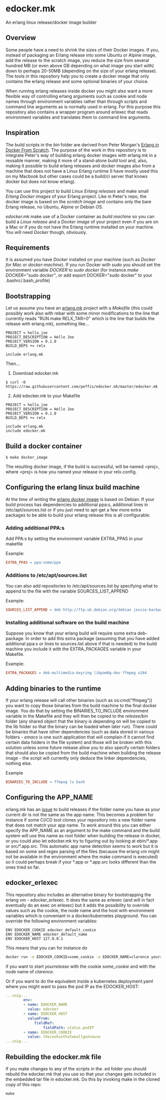 # edocker.mk
An erlang linux release/docker image builder

## Overview
Some people have a need to shrink the sizes of their Docker images. If
you, instead of packaging an Erlang release into some Ubuntu or Alpine
image, add the release to the scratch image, you reduce the
size from several hundred MB (or even above GB depending on what image
you start with) down to perhaps 20-50MB (depending on the size of your
erlang release). The tools in this repository help you to create a
docker image that only contains the erlang release and some optional
binaries of your choice.

When running erlang releases inside docker you might also want a more
flexible way of controlling erlang arguments such as cookie and node
names through environment variables rather than through scripts and
command line arguments as is normally used in erlang. For this purpose
this repository also contains a wrapper program around erlexec that
reads environment variables and translates them to command line
arguments.


## Inspiration
The build scripts in the *bin* folder are derived from Peter Morgan's
[Erlang in Docker From
Scratch](https://github.com/shortishly/erlang-in-docker-from-scratch). The
purpose of the work in this repository is to integrate Peter's way of
building erlang docker images with erlang.mk in a reusable manner,
making it more of a stand-alone build tool and, also, making it
possible to build erlang releases and docker images also from a
machine that does not have a Linux Erlang runtime (I have mostly used
this on my Macbook but other cases could be a build/ci server that
knows docker but does not know erlang).

You can use this project to build *Linux Erlang releases* and make
small *Erlang Docker images* of your Erlang project. Like in Peter's
repo, the docker image is based on the *scratch image* and contains
only the bare Erlang release, no Ubuntu, Alpine or Debian OS.

*edocker.mk* make use of a Docker container as *build machine* so you
can build a *Linux release* and a *Docker image* of your project even
if you are on a Mac or if you do not have the Erlang runtime installed
on your machine. You will need *Docker* though, obviously.

## Requirements
It is assumed you have *Docker* installed on your machine (such as
*Docker for Mac* or *docker-machine*). If you run Docker with *sudo*
you should set the environment variable *DOCKER* to *sudo docker* (for
instance *make DOCKER="sudo docker"*, or add export DOCKER="sudo
docker" to your .bashrc/.bash_profile)

## Bootstrapping
Let us assume you have an [erlang.mk](https://erlang.mk) project with
a *Makefile* (this could possibly work also with rebar with some minor
modifications to the line that currently reads "RUN make RELX_TAR=0"
which is the line that builds the release with erlang.mk), something like...
```
PROJECT = hello_joe
PROJECT_DESCRIPTION = Hello Joe
PROJECT_VERSION = 0.1.0
BUILD_DEPS += relx

include erlang.mk
```
Then...
1. Download edocker.mk
```
$ curl -O https://raw.githubusercontent.com/peffis/edocker.mk/master/edocker.mk
```

2. Add edocker.mk to your Makefile
```
PROJECT = hello_joe
PROJECT_DESCRIPTION = Hello Joe
PROJECT_VERSION = 0.1.0
BUILD_DEPS += relx

include erlang.mk
include edocker.mk
```

## Build a docker container
```
$ make docker_image
```
The resulting docker image, if the build is successful, will be named
&lt;proj&gt;, where &lt;proj&gt; is how you named your release in your
relx.config.

## Configuring the erlang linux build machine
At the time of writing the [erlang docker
image](https://hub.docker.com/_/erlang/) is based on Debian. If
your build process has dependencies to additional ppa:s, additional
lines in /etc/apt/sources.list or if you just need to apt-get a few
more extra packages to be able to build your erlang release this is
all configurable.

### Adding additional PPA:s
Add PPA:s by setting the environment variable EXTRA_PPAS in your
makefile

Example:
```Makefile
EXTRA_PPAS = ppa:some/ppa
```

### Additions to /etc/apt/sources.list
You can also add repositories to /etc/apt/sources.list by specifying
what to append to the file with the variable SOURCES_LIST_APPEND

Example:
```Makefile
SOURCES_LIST_APPEND = deb http://ftp.uk.debian.org/debian jessie-backports main\ndeb http://www.deb-multimedia.org jessie main non-free
```

### Installing additional software on the build machine
Suppose you know that your erlang build will require some extra
deb-package. In order to add this extra package (assuming that you
have added additional ppa:s or lines to sources.list above if that is
needed) to the build machine you include it with the EXTRA_PACKAGES
variable in your Makefile.

Example:
```Makefile
EXTRA_PACKAGES = deb-multimedia-keyring libpam0g-dev ffmpeg x264
```

## Adding binaries to the runtime
If your erlang release will call other binaries (such as
os:cmd("ffmpeg")) you want to copy those binaries from the build
machine to the final docker image. You do that by setting the
BINARIES_TO_INCLUDE environment variable in the Makefile and they will
then be copied to the _release_/bin folder (any shared object that the
binary is depending on will be copied to the lib folder so that the
binary can be loaded when later run). There could be binaries that
have other dependencies (such as data stored in various folders -
_emacs_ is one such application that will complain if it cannot find
certain data folders in the file system) and those will be broken with
this solution unless some future release allow you to also specify
certain folders that should also be copied from the build machine when
building the release image - the script will currently only deduce the
linker dependencies, nothing else.

Example
```Makefile
BINARIES_TO_INCLUDE = ffmpeg ls bash
```

## Configuring the APP_NAME
erlang.mk has an
[issue](https://github.com/ninenines/erlang.mk/issues/991) to build
releases if the folder name you have as your current dir is not the
same as the app name. This becomes a problem for instance if some
CI/CD tool clones your repository into a new folder name that does not
match your app name. To work around this you can either specify the
APP_NAME as an argument to the make command and the build system will
use this name as root folder when building the release in docker, or
you could also let edocker.mk try to figuring out by looking at
ebin/\*.app or src/\*.app.src. This automatic app name detection seems
to work but it is based on some sed regex parsing of the files
(because the erlang vm might not be available in the environment where
the make command is executed) so it could perhaps break if your \*.app
or \*.app.src looks different than the ones tried so far.

## edocker_erlexec
This repository also includes an alternative binary for bootstrapping
the erlang vm - edocker_erlexec. It does the same as erlexec (and will
in fact eventually do an exec on erlexec) but it adds the possibility to
override values such as the cookie, the node name and the host with
environment variables which is conveniant in a docker/kubernetes
playground. You can override the following environment variables:
```
ENV EDOCKER_COOKIE edocker_default_cookie
ENV EDOCKER_NAME edocker_default_name
ENV EDOCKER_HOST 127.0.0.1
```

This means that you can for instance do
```bash
docker run -e EDOCKER_COOKIE=some_cookie -e EDOCKER_NAME=clarence yourrelease
```
if you want to start _yourrelease_ with the cookie _some_cookie_ and with the node name of _clarence_.

Or if you want to do the equivalent inside a kubernetes deployment.yaml where you might want to pass the pod IP as the EDOCKER_HOST:
```yaml
...snip...
        env:
        - name: EDOCKER_NAME
          value: edocker
        - name: EDOCKER_HOST
          valueFrom:
             fieldRef:
                 fieldPath: status.podIP
        - name: EDOCKER_COOKIE
          value: thecookiethatweallgonnause
...snip...
```

## Rebuilding the edocker.mk file
If you make changes to any of the scripts in the .ed folder you should
rebuild the edocker.mk that you use so that your changes gets included
in the embedded tar file in edocker.mk. Do this by invoking make in
the cloned copy of this repo:
```
make
```
